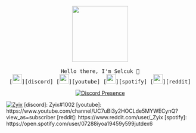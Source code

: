 <p align="center">
  <img src="https://media.giphy.com/media/Y4ak9Ki2GZCbJxAnJD/giphy.gif" width="150px">
 <br><br>
  <samp>
    Hello there, I'm Selcuk 👋<br>
     [<img height="25" width="25" src="https://unpkg.com/simple-icons@v7/icons/discord.svg" aligin="left"/>][discord]
     [<img height="25" width="25" src="https://unpkg.com/simple-icons@v7/icons/youtube.svg" aligin="left" />][youtube]
     [<img height="25" width="25" src="https://unpkg.com/simple-icons@v7/icons/spotify.svg" aligin="left" />][spotify]
     [<img height="25" width="25" src="https://unpkg.com/simple-icons@v7/icons/reddit.svg" aligin="left" />][reddit]
  </samp>
</p>
<p align="center">
  <a href="https://discord.com/users/481831692399673375" target="_blank"><img src="https://lanyard.cnrad.dev/api/481831692399673375?hideActivity=true" alt="Discord Presence" style="max-width: 100%;"></a>
</p>
<a href="" target="_blank"><img src="https://img001.prntscr.com/file/img001/BzkFXOYVQBa9J4kh8yc53A.png" alt="Zyix" style="max-width: 100%;"></a>
[discord]: Zyix#1002
[youtube]: https://www.youtube.com/channel/UC7uBi3y2HOCLde5MYWECynQ?view_as=subscriber
[reddit]: https://www.reddit.com/user/_Zyix
[spotify]: https://open.spotify.com/user/07288iyoa19459y599jutdex6
